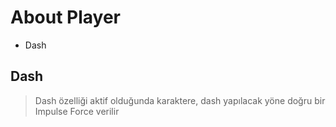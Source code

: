 # About Player 
- Dash

## Dash
> Dash özelliği aktif olduğunda karaktere, 
> dash yapılacak yöne doğru bir Impulse Force verilir
